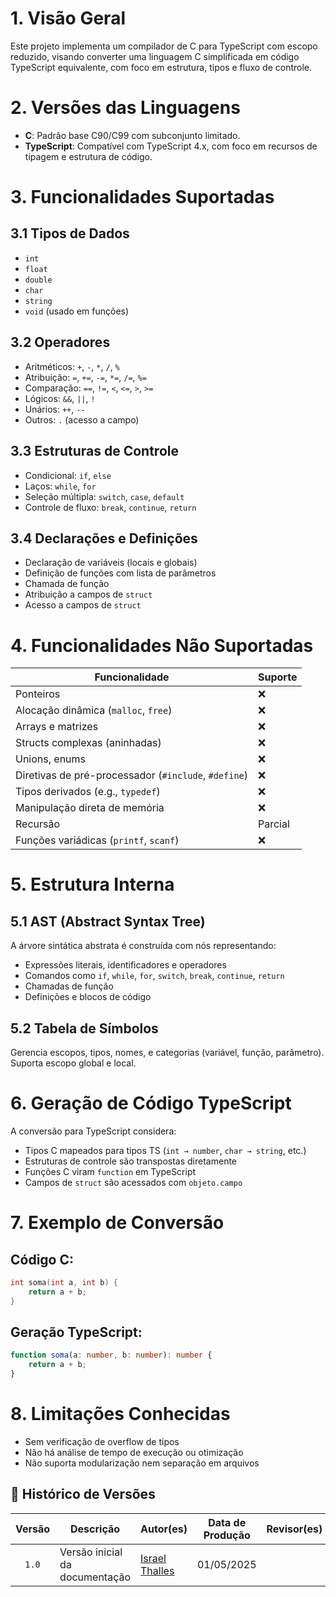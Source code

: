 # 1. Visão Geral
Este projeto implementa um compilador de C para TypeScript com escopo reduzido, visando converter uma linguagem C simplificada em código TypeScript equivalente, com foco em estrutura, tipos e fluxo de controle.

# 2. Versões das Linguagens
- **C**: Padrão base C90/C99 com subconjunto limitado.
- **TypeScript**: Compatível com TypeScript 4.x, com foco em recursos de tipagem e estrutura de código.

# 3. Funcionalidades Suportadas

## 3.1 Tipos de Dados
- `int`
- `float`
- `double`
- `char`
- `string`
- `void` (usado em funções)

## 3.2 Operadores
- Aritméticos: `+`, `-`, `*`, `/`, `%`
- Atribuição: `=`, `+=`, `-=`, `*=`, `/=`, `%=`  
- Comparação: `==`, `!=`, `<`, `<=`, `>`, `>=`
- Lógicos: `&&`, `||`, `!`
- Unários: `++`, `--`
- Outros: `.` (acesso a campo)

## 3.3 Estruturas de Controle
- Condicional: `if`, `else`
- Laços: `while`, `for`
- Seleção múltipla: `switch`, `case`, `default`
- Controle de fluxo: `break`, `continue`, `return`

## 3.4 Declarações e Definições
- Declaração de variáveis (locais e globais)
- Definição de funções com lista de parâmetros
- Chamada de função
- Atribuição a campos de `struct`
- Acesso a campos de `struct`

# 4. Funcionalidades Não Suportadas

| Funcionalidade                          | Suporte |
|----------------------------------------|---------|
| Ponteiros                              | ❌      |
| Alocação dinâmica (`malloc`, `free`)   | ❌      |
| Arrays e matrizes                      | ❌      |
| Structs complexas (aninhadas)          | ❌      |
| Unions, enums                          | ❌      |
| Diretivas de pré-processador (`#include`, `#define`) | ❌      |
| Tipos derivados (e.g., `typedef`)      | ❌      |
| Manipulação direta de memória          | ❌      |
| Recursão                               | Parcial |
| Funções variádicas (`printf`, `scanf`) | ❌      |

# 5. Estrutura Interna

## 5.1 AST (Abstract Syntax Tree)
A árvore sintática abstrata é construída com nós representando:
- Expressões literais, identificadores e operadores
- Comandos como `if`, `while`, `for`, `switch`, `break`, `continue`, `return`
- Chamadas de função
- Definições e blocos de código

## 5.2 Tabela de Símbolos
Gerencia escopos, tipos, nomes, e categorias (variável, função, parâmetro). Suporta escopo global e local.

# 6. Geração de Código TypeScript
A conversão para TypeScript considera:
- Tipos C mapeados para tipos TS (`int → number`, `char → string`, etc.)
- Estruturas de controle são transpostas diretamente
- Funções C viram `function` em TypeScript
- Campos de `struct` são acessados com `objeto.campo`

# 7. Exemplo de Conversão

## Código C:
```c
int soma(int a, int b) {
    return a + b;
}
```

## Geração TypeScript:
```ts
function soma(a: number, b: number): number {
    return a + b;
}
```

# 8. Limitações Conhecidas
- Sem verificação de overflow de tipos
- Não há análise de tempo de execução ou otimização
- Não suporta modularização nem separação em arquivos

## 📑 Histórico de Versões

| Versão | Descrição | Autor(es) | Data de Produção | Revisor(es) | Data de Revisão | 
| :----: | --------- | --------- | :--------------: | ----------- | :-------------: |
| `1.0` | Versão inicial da documentação | [Israel Thalles](https://github.com/IsraelThalles) | 01/05/2025 |  |  |
